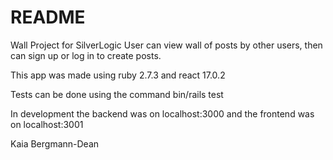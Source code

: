 # README
Wall Project for SilverLogic
User can view wall of posts by other users, then can sign up or log in to create posts.

This app was made using ruby 2.7.3 and react 17.0.2

Tests can be done using the command bin/rails test

In development the backend was on localhost:3000 and the frontend was on localhost:3001

Kaia Bergmann-Dean